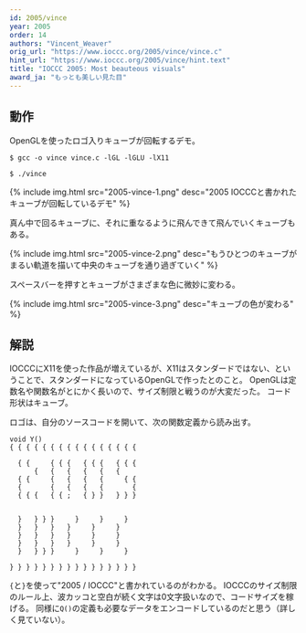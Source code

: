 ```yaml
---
id: 2005/vince
year: 2005
order: 14
authors: "Vincent_Weaver"
orig_url: "https://www.ioccc.org/2005/vince/vince.c"
hint_url: "https://www.ioccc.org/2005/vince/hint.text"
title: "IOCCC 2005: Most beauteous visuals"
award_ja: "もっとも美しい見た目"
---
```


## 動作

OpenGLを使ったロゴ入りキューブが回転するデモ。

```
$ gcc -o vince vince.c -lGL -lGLU -lX11

$ ./vince
```

{% include img.html src="2005-vince-1.png" desc="2005 IOCCCと書かれたキューブが回転しているデモ" %}

真ん中で回るキューブに、それに重なるように飛んできて飛んでいくキューブもある。

{% include img.html src="2005-vince-2.png" desc="もうひとつのキューブがまるい軌道を描いて中央のキューブを通り過ぎていく" %}

スペースバーを押すとキューブがさまざまな色に微妙に変わる。

{% include img.html src="2005-vince-3.png" desc="キューブの色が変わる" %}

## 解説

IOCCCにX11を使った作品が増えているが、X11はスタンダードではない、ということで、スタンダードになっているOpenGLで作ったとのこと。
OpenGLは定数名や関数名がとにかく長いので、サイズ制限と戦うのが大変だった。
コード形状はキューブ。

ロゴは、自分のソースコードを開いて、次の関数定義から読み出す。

```
void Y()
{ { { { { { { { { { { { { { { {
                               
  { {     { { {   { { {   { { {
      {   {   {   {   {   {    
  { {     {   {   {   {     { {
  {       {   {   {   {       {
  { { {   { { ;   { } }   } } }
                               
                               
  }   } } }     }     }     }  
  }   }   }   }     }     }    
  }   }   }   }     }     }    
  }   }   }   }     }     }    
  }   } } }     }     }     }  
                               
} } } } } } } } } } } } } } } }
```

`{`と`}`を使って"2005 / IOCCC"と書かれているのがわかる。
IOCCCのサイズ制限のルール上、波カッコと空白が続く文字は0文字扱いなので、コードサイズを稼げる。
同様に`Q()`の定義も必要なデータをエンコードしているのだと思う（詳しく見ていない）。

